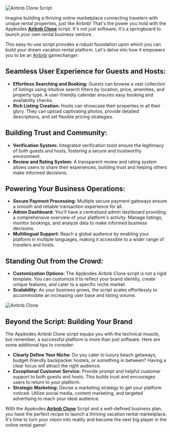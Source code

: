 ![Airbnb Clone Script](https://blogger.googleusercontent.com/img/b/R29vZ2xl/AVvXsEjhrClySpEzX4l81wrFsvAjK9SoGAsk7HvFO1kvzTBNOu9GNhdaahlSVyiF22u85NyXPg1ds8hXfc3S5Rlrn5GSXW0ZumfgucfPpz4OYFm6I35XG_AbWjwm1a_5azhQqKVaO_YxBGM-WY19dqiRdjEQG8Nv9IYw3Y2lzA2ytlujW3a37k8BhZwkQ6Ut4pk/w640-h640/airfinch%201.png)

Imagine building a thriving online marketplace connecting travelers with unique rental properties, just like Airbnb!  That's the power you hold with the Appkodes **[Airbnb Clone](https://appkodes.com/airbnb-clone/)** script. It's not just software; it's a springboard to launch your own rental business venture.

This easy-to-use script provides a robust foundation upon which you can build your dream vacation rental platform.  Let's delve into how it empowers you to be an [Airbnb](https://github.com/topics/airbnb-clone) gamechanger:

## Seamless User Experience for Guests and Hosts:

* **Effortless Searching and Booking:** Guests can browse a vast collection of listings using intuitive search filters by location, price, amenities, and property type. A user-friendly calendar ensures easy booking and availability checks.
* **Rich Listing Creation:** Hosts can showcase their properties in all their glory. They can upload captivating photos, provide detailed descriptions, and set flexible pricing strategies.

## Building Trust and Community:

* **Verification System:** Integrated verification tools ensure the legitimacy of both guests and hosts, fostering a secure and trustworthy environment.
* **Review and Rating System:** A transparent review and rating system allows users to share their experiences, building trust and helping others make informed decisions.

## Powering Your Business Operations:

* **Secure Payment Processing:** Multiple secure payment gateways ensure a smooth and reliable transaction experience for all.
* **Admin Dashboard:** You'll have a centralized admin dashboard providing a comprehensive overview of your platform's activity. Manage listings, monitor bookings, and analyze data to make informed business decisions.
* **Multilingual Support:** Reach a global audience by enabling your platform in multiple languages, making it accessible to a wider range of travelers and hosts.

## Standing Out from the Crowd:

* **Customization Options:** The Appkodes Airbnb Clone script is not a rigid template. You can customize it to reflect your brand identity, create unique features, and cater to a specific niche market.
* **Scalability:** As your business grows, the script scales effortlessly to accommodate an increasing user base and listing volume.

![Airbnb Clone](https://i.postimg.cc/j23KGrhy/Airbnb-Clone-1-1.jpg)
## Beyond the Script: Building Your Brand

The Appkodes Airbnb Clone script equips you with the technical muscle, but remember, a successful platform is more than just software. Here are some additional tips to consider:

* **Clearly Define Your Niche:** Do you cater to luxury beach getaways, budget-friendly backpacker hostels, or something in between? Having a clear focus will attract the right audience.
* **Exceptional Customer Service:** Provide prompt and helpful customer support to both guests and hosts. This builds trust and encourages users to return to your platform.
* **Strategic Marketing:** Devise a marketing strategy to get your platform noticed. Utilize social media, content marketing, and targeted advertising to reach your ideal audience.

With the Appkodes **[Airbnb Clone](https://appkodes.com/airbnb-clone/)** Script and a well-defined business plan, you have the perfect recipe to launch a thriving vacation rental marketplace.  It's time to turn your vision into reality and become the next big player in the online rental game!
